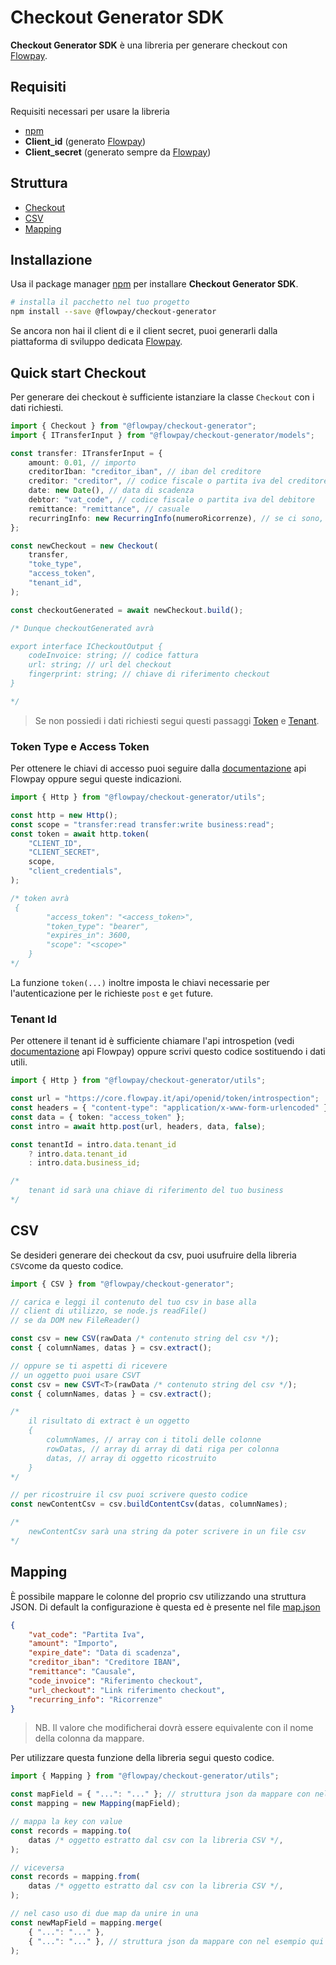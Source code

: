 # Checkout Generator SDK

**Checkout Generator SDK** è una libreria per generare checkout con [Flowpay](https://www.flowpay.it/).

## Requisiti

Requisiti necessari per usare la libreria

-   [npm](https://nodejs.org/)
-   **Client_id** (generato [Flowpay](https://www.flowpay.it/))
-   **Client_secret** (generato sempre da [Flowpay](https://www.flowpay.it/))

## Struttura

-   [Checkout](#quick-start-checkout)
-   [CSV](#csv)
-   [Mapping](#mapping)

## Installazione

Usa il package manager [npm](https://www.npmjs.com/) per installare **Checkout Generator SDK**.

```sh
# installa il pacchetto nel tuo progetto
npm install --save @flowpay/checkout-generator
```

Se ancora non hai il client di e il client secret, puoi generarli dalla piattaforma di sviluppo dedicata [Flowpay](https://app.flowpay.it/).

## Quick start Checkout

Per generare dei checkout è sufficiente istanziare la classe `Checkout` con i dati richiesti.

```ts
import { Checkout } from "@flowpay/checkout-generator";
import { ITransferInput } from "@flowpay/checkout-generator/models";

const transfer: ITransferInput = {
	amount: 0.01, // importo
	creditorIban: "creditor_iban", // iban del creditore
	creditor: "creditor", // codice fiscale o partita iva del creditore
	date: new Date(), // data di scadenza
	debtor: "vat_code", // codice fiscale o partita iva del debitore
	remittance: "remittance", // casuale
	recurringInfo: new RecurringInfo(numeroRicorrenze), // se ci sono, ricorrenze del piano
};

const newCheckout = new Checkout(
	transfer,
	"toke_type",
	"access_token",
	"tenant_id",
);

const checkoutGenerated = await newCheckout.build();

/* Dunque checkoutGenerated avrà 

export interface ICheckoutOutput {
	codeInvoice: string; // codice fattura
	url: string; // url del checkout
	fingerprint: string; // chiave di riferimento checkout
}

*/
```

> Se non possiedi i dati richiesti segui questi passaggi [Token](#token-type-e-access-token) e [Tenant](#tenant-id).

### Token Type e Access Token

Per ottenere le chiavi di accesso puoi seguire dalla [documentazione](https://docs.flowpay.it/#section/Autenticazione/Autenticazione-con-client-credentials) api Flowpay oppure segui queste indicazioni.

```ts
import { Http } from "@flowpay/checkout-generator/utils";

const http = new Http();
const scope = "transfer:read transfer:write business:read";
const token = await http.token(
	"CLIENT_ID",
	"CLIENT_SECRET",
	scope,
	"client_credentials",
);

/* token avrà 
 {
        "access_token": "<access_token>",
        "token_type": "bearer",
        "expires_in": 3600,
        "scope": "<scope>"
    }
*/
```

La funzione `token(...)` inoltre imposta le chiavi necessarie per l'autenticazione per le richieste `post` e `get` future.

### Tenant Id

Per ottenere il tenant id è sufficiente chiamare l'api introspetion (vedi [documentazione](https://docs.flowpay.it/#section/TenantID) api Flowpay) oppure scrivi questo codice sostituendo i dati utili.

```ts
import { Http } from "@flowpay/checkout-generator/utils";

const url = "https://core.flowpay.it/api/openid/token/introspection";
const headers = { "content-type": "application/x-www-form-urlencoded" };
const data = { token: "access_token" };
const intro = await http.post(url, headers, data, false);

const tenantId = intro.data.tenant_id
	? intro.data.tenant_id
	: intro.data.business_id;

/*
	tenant id sarà una chiave di riferimento del tuo business
*/
```

## CSV

Se desideri generare dei checkout da csv, puoi usufruire della libreria `CSV`come da questo codice.

```ts
import { CSV } from "@flowpay/checkout-generator";

// carica e leggi il contenuto del tuo csv in base alla
// client di utilizzo, se node.js readFile()
// se da DOM new FileReader()

const csv = new CSV(rawData /* contenuto string del csv */);
const { columnNames, datas } = csv.extract();

// oppure se ti aspetti di ricevere
// un oggetto puoi usare CSVT
const csv = new CSVT<T>(rawData /* contenuto string del csv */);
const { columnNames, datas } = csv.extract();

/*
	il risultato di extract è un oggetto 
	{
		columnNames, // array con i titoli delle colonne
		rowDatas, // array di array di dati riga per colonna 
		datas, // array di oggetto ricostruito
	}
*/

// per ricostruire il csv puoi scrivere questo codice
const newContentCsv = csv.buildContentCsv(datas, columnNames);

/*
	newContentCsv sarà una string da poter scrivere in un file csv
*/
```

## Mapping

È possibile mappare le colonne del proprio csv utilizzando una struttura JSON.
Di default la configurazione è questa ed è presente nel file [map.json](map.json)

```json
{
	"vat_code": "Partita Iva",
	"amount": "Importo",
	"expire_date": "Data di scadenza",
	"creditor_iban": "Creditore IBAN",
	"remittance": "Causale",
	"code_invoice": "Riferimento checkout",
	"url_checkout": "Link riferimento checkout",
	"recurring_info": "Ricorrenze"
}
```

> NB. Il valore che modificherai dovrà essere equivalente con il nome della colonna da mappare.

Per utilizzare questa funzione della libreria segui questo codice.

```ts
import { Mapping } from "@flowpay/checkout-generator/utils";

const mapField = { "...": "..." }; // struttura json da mappare con nel esempio qui sopra di map.json
const mapping = new Mapping(mapField);

// mappa la key con value
const records = mapping.to(
	datas /* oggetto estratto dal csv con la libreria CSV */,
);

// viceversa
const records = mapping.from(
	datas /* oggetto estratto dal csv con la libreria CSV */,
);

// nel caso uso di due map da unire in una
const newMapField = mapping.merge(
	{ "...": "..." },
	{ "...": "..." }, // struttura json da mappare con nel esempio qui sopra di map.json,
);
```
